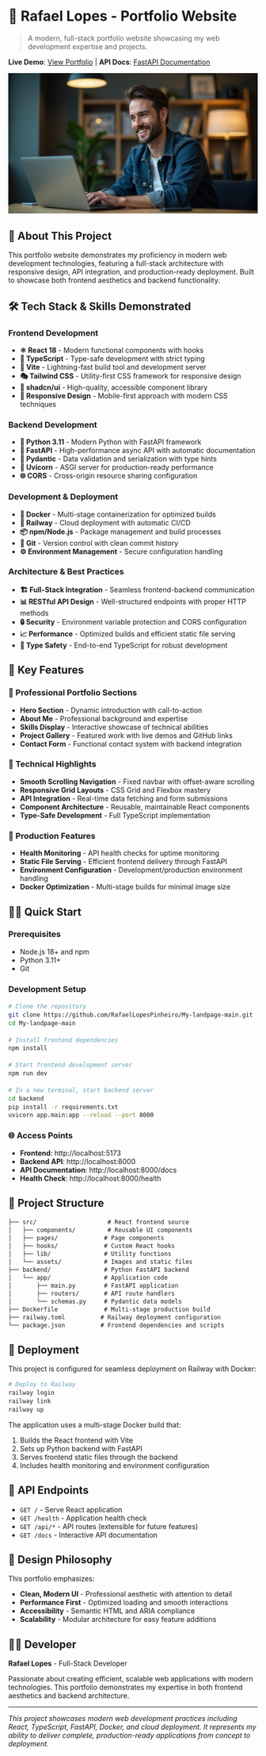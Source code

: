 # 🚀 Rafael Lopes - Portfolio Website

> A modern, full-stack portfolio website showcasing my web development expertise and projects.

**Live Demo**: [View Portfolio](https://your-portfolio-url.railway.app) | **API Docs**: [FastAPI Documentation](https://your-portfolio-url.railway.app/docs)

![Portfolio Preview](./src/assets/developer-hero.jpg)

## 💼 About This Project

This portfolio website demonstrates my proficiency in modern web development technologies, featuring a full-stack architecture with responsive design, API integration, and production-ready deployment. Built to showcase both frontend aesthetics and backend functionality.

## 🛠️ Tech Stack & Skills Demonstrated

### Frontend Development
- **⚛️ React 18** - Modern functional components with hooks
- **🎨 TypeScript** - Type-safe development with strict typing
- **💨 Vite** - Lightning-fast build tool and development server
- **🎭 Tailwind CSS** - Utility-first CSS framework for responsive design
- **🧩 shadcn/ui** - High-quality, accessible component library
- **📱 Responsive Design** - Mobile-first approach with modern CSS techniques

### Backend Development
- **🐍 Python 3.11** - Modern Python with FastAPI framework
- **🚀 FastAPI** - High-performance async API with automatic documentation
- **📝 Pydantic** - Data validation and serialization with type hints
- **🔧 Uvicorn** - ASGI server for production-ready performance
- **🌐 CORS** - Cross-origin resource sharing configuration

### Development & Deployment
- **🐳 Docker** - Multi-stage containerization for optimized builds
- **🚂 Railway** - Cloud deployment with automatic CI/CD
- **📦 npm/Node.js** - Package management and build processes
- **🔄 Git** - Version control with clean commit history
- **⚙️ Environment Management** - Secure configuration handling

### Architecture & Best Practices
- **🏗️ Full-Stack Integration** - Seamless frontend-backend communication
- **📊 RESTful API Design** - Well-structured endpoints with proper HTTP methods
- **🔒 Security** - Environment variable protection and CORS configuration
- **📈 Performance** - Optimized builds and efficient static file serving
- **🧪 Type Safety** - End-to-end TypeScript for robust development

## 🌟 Key Features

### 🎯 Professional Portfolio Sections
- **Hero Section** - Dynamic introduction with call-to-action
- **About Me** - Professional background and expertise
- **Skills Display** - Interactive showcase of technical abilities
- **Project Gallery** - Featured work with live demos and GitHub links
- **Contact Form** - Functional contact system with backend integration

### 🔧 Technical Highlights
- **Smooth Scrolling Navigation** - Fixed navbar with offset-aware scrolling
- **Responsive Grid Layouts** - CSS Grid and Flexbox mastery
- **API Integration** - Real-time data fetching and form submissions
- **Component Architecture** - Reusable, maintainable React components
- **Type-Safe Development** - Full TypeScript implementation

### 🚀 Production Features
- **Health Monitoring** - API health checks for uptime monitoring
- **Static File Serving** - Efficient frontend delivery through FastAPI
- **Environment Configuration** - Development/production environment handling
- **Docker Optimization** - Multi-stage builds for minimal image size

## 🏃‍♂️ Quick Start

### Prerequisites
- Node.js 18+ and npm
- Python 3.11+
- Git

### Development Setup

```bash
# Clone the repository
git clone https://github.com/RafaelLopesPinheiro/My-landpage-main.git
cd My-landpage-main

# Install frontend dependencies
npm install

# Start frontend development server
npm run dev

# In a new terminal, start backend server
cd backend
pip install -r requirements.txt
uvicorn app.main:app --reload --port 8000
```

### 🌐 Access Points
- **Frontend**: http://localhost:5173
- **Backend API**: http://localhost:8000
- **API Documentation**: http://localhost:8000/docs
- **Health Check**: http://localhost:8000/health

## 📁 Project Structure

```
├── src/                    # React frontend source
│   ├── components/         # Reusable UI components
│   ├── pages/             # Page components
│   ├── hooks/             # Custom React hooks
│   ├── lib/               # Utility functions
│   └── assets/            # Images and static files
├── backend/               # Python FastAPI backend
│   └── app/               # Application code
│       ├── main.py        # FastAPI application
│       ├── routers/       # API route handlers
│       └── schemas.py     # Pydantic data models
├── Dockerfile             # Multi-stage production build
├── railway.toml          # Railway deployment configuration
└── package.json          # Frontend dependencies and scripts
```

## 🚀 Deployment

This project is configured for seamless deployment on Railway with Docker:

```bash
# Deploy to Railway
railway login
railway link
railway up
```

The application uses a multi-stage Docker build that:
1. Builds the React frontend with Vite
2. Sets up Python backend with FastAPI
3. Serves frontend static files through the backend
4. Includes health monitoring and environment configuration

## 🔗 API Endpoints

- `GET /` - Serve React application
- `GET /health` - Application health check
- `GET /api/*` - API routes (extensible for future features)
- `GET /docs` - Interactive API documentation

## 🎨 Design Philosophy

This portfolio emphasizes:
- **Clean, Modern UI** - Professional aesthetic with attention to detail
- **Performance First** - Optimized loading and smooth interactions
- **Accessibility** - Semantic HTML and ARIA compliance
- **Scalability** - Modular architecture for easy feature additions

## 👨‍💻 Developer

**Rafael Lopes** - Full-Stack Developer

Passionate about creating efficient, scalable web applications with modern technologies. This portfolio demonstrates my expertise in both frontend aesthetics and backend architecture.

---

*This project showcases modern web development practices including React, TypeScript, FastAPI, Docker, and cloud deployment. It represents my ability to deliver complete, production-ready applications from concept to deployment.*
